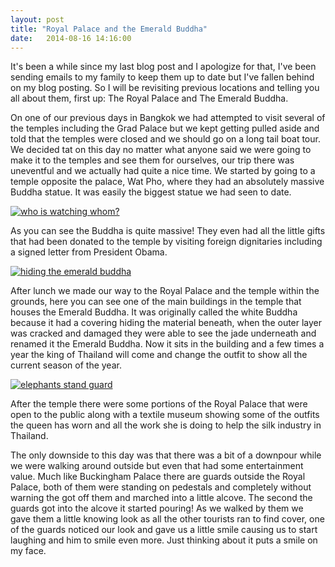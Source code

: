 ```yaml
---
layout: post
title: "Royal Palace and the Emerald Buddha"
date:   2014-08-16 14:16:00
---
```


It's been a while since my last blog post and I apologize for that, I've been sending emails to my family to keep them up to date but I've fallen behind on my blog posting. So I will be revisiting previous locations and telling you all about them, first up: The Royal Palace and The Emerald Buddha.

<!--more-->

On one of our previous days in Bangkok we had attempted to visit several of the temples including the Grad Palace but we kept getting pulled aside and told that the temples were closed and we should go on a long tail boat tour. We decided tat on this day no matter what anyone said we were going to make it to the temples and see them for ourselves, our trip there was uneventful and we actually had quite a nice time. We started by going to a temple opposite the palace, Wat Pho, where they had an absolutely massive Buddha statue. It was easily the biggest statue we had seen to date.

[![who is watching whom?](http://i.imgur.com/4g7RwCzl.jpg)](http://i.imgur.com/4g7RwCz.jpg)

As you can see the Buddha is quite massive! They even had all the little gifts that had been donated to the temple by visiting foreign dignitaries including a signed letter from President Obama.

[![hiding the emerald buddha](http://i.imgur.com/8AFHZlcl.jpg)](http://i.imgur.com/8AFHZlc.jpg)

After lunch we made our way to the Royal Palace and the temple within the grounds, here you can see one of the main buildings in the temple that houses the Emerald Buddha. It was originally called the white Buddha because it had a covering hiding the material beneath, when the outer layer was cracked and damaged they were able to see the jade underneath and renamed it the Emerald Buddha. Now it sits in the building and a few times a year the king of Thailand will come and change the outfit to show all the current season of the year.

[![elephants stand guard](http://i.imgur.com/CwunoEkl.jpg)](http://i.imgur.com/CwunoEk.jpg)

After the temple there were some portions of the Royal Palace that were open to the public along with a textile museum showing some of the outfits the queen has worn and all the work she is doing to help the silk industry in Thailand.

The only downside to this day was that there was a bit of a downpour while we were walking around outside but even that had some entertainment value. Much like Buckingham Palace there are guards outside the Royal Palace, both of them were standing on pedestals and completely without warning the got off them and marched into a little alcove. The second the guards got into the alcove it started pouring! As we walked by them we gave them a little knowing look as all the other tourists ran to find cover, one of the guards noticed our look and gave us a little smile causing us to start laughing and him to smile even more. Just thinking about it puts a smile on my face.